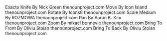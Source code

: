 Exacto Knife By Nick Green thenounproject.com
Move By Icon Island thenounproject.com
Rotate By Icons8 thenounproject.com
Scale Medium By ROZMOWA thenounproject.com
Pan By Aaron K. Kim thenounproject.com
Zoom By mikael bonnevie thenounproject.com
Bring To Front By Oliviu Stoian thenounproject.com
Bring To Back By Oliviu Stoian thenounproject.com
